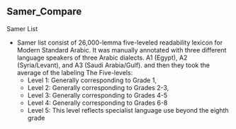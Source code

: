 ## Samer_Compare
Samer List
- Samer list consist of 26,000-lemma five-leveled readability lexicon for Modern Standard Arabic. It was manually annotated with three different language speakers of three Arabic dialects. A1 (Egypt), A2 (Syria/Levant), and A3 (Saudi Arabia/Gulf). and then they took the average of the labeling
The Five-levels:
   - Level 1: Generally corresponding to Grade 1,
   - Level 2: Generally corresponding to Grades 2-3,
   - Level 3: Generally corresponding to Grades 4-5
   - Level 4: Generally corresponding to Grades 6-8
   - Level 5: This level reflects specialist language use beyond the eighth grade
